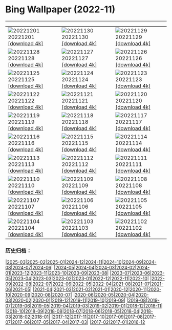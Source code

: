 # Bing Wallpaper (2022-11)
**************

<table><tr><td><img class="wallpaper" src="https://www.bing.com/th?id=OHR.RovinjCroatia_EN-US9834093615_1920x1080.jpg" alt="20221201"> 20221201 <a href="https://www.bing.com/th?id=OHR.RovinjCroatia_EN-US9834093615_UHD.jpg">[download 4k]</a></td><td><img class="wallpaper" src="https://www.bing.com/th?id=OHR.HeronGiving_EN-US9774285216_1920x1080.jpg" alt="20221130"> 20221130 <a href="https://www.bing.com/th?id=OHR.HeronGiving_EN-US9774285216_UHD.jpg">[download 4k]</a></td><td><img class="wallpaper" src="https://www.bing.com/th?id=OHR.RedPlanetDay_EN-US9693219784_1920x1080.jpg" alt="20221129"> 20221129 <a href="https://www.bing.com/th?id=OHR.RedPlanetDay_EN-US9693219784_UHD.jpg">[download 4k]</a></td></tr><tr><td><img class="wallpaper" src="https://www.bing.com/th?id=OHR.Cecropia_EN-US9602789937_1920x1080.jpg" alt="20221128"> 20221128 <a href="https://www.bing.com/th?id=OHR.Cecropia_EN-US9602789937_UHD.jpg">[download 4k]</a></td><td><img class="wallpaper" src="https://www.bing.com/th?id=OHR.OliveTreeDay_EN-US9460125670_1920x1080.jpg" alt="20221127"> 20221127 <a href="https://www.bing.com/th?id=OHR.OliveTreeDay_EN-US9460125670_UHD.jpg">[download 4k]</a></td><td><img class="wallpaper" src="https://www.bing.com/th?id=OHR.MonksMound_EN-US9323884241_1920x1080.jpg" alt="20221126"> 20221126 <a href="https://www.bing.com/th?id=OHR.MonksMound_EN-US9323884241_UHD.jpg">[download 4k]</a></td></tr><tr><td><img class="wallpaper" src="https://www.bing.com/th?id=OHR.CranberryBog_EN-US4145520322_1920x1080.jpg" alt="20221125"> 20221125 <a href="https://www.bing.com/th?id=OHR.CranberryBog_EN-US4145520322_UHD.jpg">[download 4k]</a></td><td><img class="wallpaper" src="https://www.bing.com/th?id=OHR.HelianthusAnnuus_EN-US9168789034_1920x1080.jpg" alt="20221124"> 20221124 <a href="https://www.bing.com/th?id=OHR.HelianthusAnnuus_EN-US9168789034_UHD.jpg">[download 4k]</a></td><td><img class="wallpaper" src="https://www.bing.com/th?id=OHR.Waterleidingduinen_EN-US9090200846_1920x1080.jpg" alt="20221123"> 20221123 <a href="https://www.bing.com/th?id=OHR.Waterleidingduinen_EN-US9090200846_UHD.jpg">[download 4k]</a></td></tr><tr><td><img class="wallpaper" src="https://www.bing.com/th?id=OHR.FIFA2022_EN-US9006895256_1920x1080.jpg" alt="20221122"> 20221122 <a href="https://www.bing.com/th?id=OHR.FIFA2022_EN-US9006895256_UHD.jpg">[download 4k]</a></td><td><img class="wallpaper" src="https://www.bing.com/th?id=OHR.LandartPainting_EN-US8910164390_1920x1080.jpg" alt="20221121"> 20221121 <a href="https://www.bing.com/th?id=OHR.LandartPainting_EN-US8910164390_UHD.jpg">[download 4k]</a></td><td><img class="wallpaper" src="https://www.bing.com/th?id=OHR.ZNPVR_EN-US8821805600_1920x1080.jpg" alt="20221120"> 20221120 <a href="https://www.bing.com/th?id=OHR.ZNPVR_EN-US8821805600_UHD.jpg">[download 4k]</a></td></tr><tr><td><img class="wallpaper" src="https://www.bing.com/th?id=OHR.IslamicArt_EN-US8618450174_1920x1080.jpg" alt="20221119"> 20221119 <a href="https://www.bing.com/th?id=OHR.IslamicArt_EN-US8618450174_UHD.jpg">[download 4k]</a></td><td><img class="wallpaper" src="https://www.bing.com/th?id=OHR.McKenzieRiverTrail_EN-US2967958579_1920x1080.jpg" alt="20221118"> 20221118 <a href="https://www.bing.com/th?id=OHR.McKenzieRiverTrail_EN-US2967958579_UHD.jpg">[download 4k]</a></td><td><img class="wallpaper" src="https://www.bing.com/th?id=OHR.Unesco50_EN-US1537915198_1920x1080.jpg" alt="20221117"> 20221117 <a href="https://www.bing.com/th?id=OHR.Unesco50_EN-US1537915198_UHD.jpg">[download 4k]</a></td></tr><tr><td><img class="wallpaper" src="https://www.bing.com/th?id=OHR.LontraCanadensis_EN-US1791102347_1920x1080.jpg" alt="20221116"> 20221116 <a href="https://www.bing.com/th?id=OHR.LontraCanadensis_EN-US1791102347_UHD.jpg">[download 4k]</a></td><td><img class="wallpaper" src="https://www.bing.com/th?id=OHR.SanGiovanni_EN-US1675492729_1920x1080.jpg" alt="20221115"> 20221115 <a href="https://www.bing.com/th?id=OHR.SanGiovanni_EN-US1675492729_UHD.jpg">[download 4k]</a></td><td><img class="wallpaper" src="https://www.bing.com/th?id=OHR.PunchBowl_EN-US0351920520_1920x1080.jpg" alt="20221114"> 20221114 <a href="https://www.bing.com/th?id=OHR.PunchBowl_EN-US0351920520_UHD.jpg">[download 4k]</a></td></tr><tr><td><img class="wallpaper" src="https://www.bing.com/th?id=OHR.HainesEagle_EN-US1470582706_1920x1080.jpg" alt="20221113"> 20221113 <a href="https://www.bing.com/th?id=OHR.HainesEagle_EN-US1470582706_UHD.jpg">[download 4k]</a></td><td><img class="wallpaper" src="https://www.bing.com/th?id=OHR.WomensMemorialMall_EN-US1199151625_1920x1080.jpg" alt="20221112"> 20221112 <a href="https://www.bing.com/th?id=OHR.WomensMemorialMall_EN-US1199151625_UHD.jpg">[download 4k]</a></td><td><img class="wallpaper" src="https://www.bing.com/th?id=OHR.BadLightning_EN-US0865590962_1920x1080.jpg" alt="20221111"> 20221111 <a href="https://www.bing.com/th?id=OHR.BadLightning_EN-US0865590962_UHD.jpg">[download 4k]</a></td></tr><tr><td><img class="wallpaper" src="https://www.bing.com/th?id=OHR.HedgehogNest_EN-US0590169065_1920x1080.jpg" alt="20221110"> 20221110 <a href="https://www.bing.com/th?id=OHR.HedgehogNest_EN-US0590169065_UHD.jpg">[download 4k]</a></td><td><img class="wallpaper" src="https://www.bing.com/th?id=OHR.YiPeng_EN-US0467115147_1920x1080.jpg" alt="20221109"> 20221109 <a href="https://www.bing.com/th?id=OHR.YiPeng_EN-US0467115147_UHD.jpg">[download 4k]</a></td><td><img class="wallpaper" src="https://www.bing.com/th?id=OHR.CrestedButteEclispe_EN-US0408360129_1920x1080.jpg" alt="20221108"> 20221108 <a href="https://www.bing.com/th?id=OHR.CrestedButteEclispe_EN-US0408360129_UHD.jpg">[download 4k]</a></td></tr><tr><td><img class="wallpaper" src="https://www.bing.com/th?id=OHR.MarathonSunday_EN-US0342685769_1920x1080.jpg" alt="20221107"> 20221107 <a href="https://www.bing.com/th?id=OHR.MarathonSunday_EN-US0342685769_UHD.jpg">[download 4k]</a></td><td><img class="wallpaper" src="https://www.bing.com/th?id=OHR.Trossachs_EN-US0183507678_1920x1080.jpg" alt="20221106"> 20221106 <a href="https://www.bing.com/th?id=OHR.Trossachs_EN-US0183507678_UHD.jpg">[download 4k]</a></td><td><img class="wallpaper" src="https://www.bing.com/th?id=OHR.Deities_EN-US8555427337_1920x1080.jpg" alt="20221105"> 20221105 <a href="https://www.bing.com/th?id=OHR.Deities_EN-US8555427337_UHD.jpg">[download 4k]</a></td></tr><tr><td><img class="wallpaper" src="https://www.bing.com/th?id=OHR.AmboseliBioshere_EN-US9391999022_1920x1080.jpg" alt="20221104"> 20221104 <a href="https://www.bing.com/th?id=OHR.AmboseliBioshere_EN-US9391999022_UHD.jpg">[download 4k]</a></td><td><img class="wallpaper" src="https://www.bing.com/th?id=OHR.SpruceGoose_EN-US0021752220_1920x1080.jpg" alt="20221103"> 20221103 <a href="https://www.bing.com/th?id=OHR.SpruceGoose_EN-US0021752220_UHD.jpg">[download 4k]</a></td><td><img class="wallpaper" src="https://www.bing.com/th?id=OHR.Calacas_EN-US6430903741_1920x1080.jpg" alt="20221102"> 20221102 <a href="https://www.bing.com/th?id=OHR.Calacas_EN-US6430903741_UHD.jpg">[download 4k]</a></td></tr></table>

### 历史归档：

|[2025-03](/../2025-03/2025-03.md)|[2025-02](/../2025-02/2025-02.md)|[2025-01](/../2025-01/2025-01.md)|[2024-12](/../2024-12/2024-12.md)|[2024-11](/../2024-11/2024-11.md)|[2024-10](/../2024-10/2024-10.md)|[2024-09](/../2024-09/2024-09.md)|[2024-08](/../2024-08/2024-08.md)|[2024-07](/../2024-07/2024-07.md)|[2024-06](/../2024-06/2024-06.md)|
|[2024-05](/../2024-05/2024-05.md)|[2024-04](/../2024-04/2024-04.md)|[2024-03](/../2024-03/2024-03.md)|[2024-02](/../2024-02/2024-02.md)|[2024-01](/../2024-01/2024-01.md)|[2023-12](/../2023-12/2023-12.md)|[2023-11](/../2023-11/2023-11.md)|[2023-10](/../2023-10/2023-10.md)|[2023-09](/../2023-09/2023-09.md)|[2023-08](/../2023-08/2023-08.md)|
|[2023-07](/../2023-07/2023-07.md)|[2023-06](/../2023-06/2023-06.md)|[2023-05](/../2023-05/2023-05.md)|[2023-04](/../2023-04/2023-04.md)|[2023-03](/../2023-03/2023-03.md)|[2023-02](/../2023-02/2023-02.md)|[2023-01](/../2023-01/2023-01.md)|[2022-12](/../2022-12/2022-12.md)|[2022-11](/2022-11.md)|[2022-10](/../2022-10/2022-10.md)|
|[2022-09](/../2022-09/2022-09.md)|[2022-08](/../2022-08/2022-08.md)|[2022-07](/../2022-07/2022-07.md)|[2022-06](/../2022-06/2022-06.md)|[2022-05](/../2022-05/2022-05.md)|[2022-04](/../2022-04/2022-04.md)|[2021-08](/../2021-08/2021-08.md)|[2021-07](/../2021-07/2021-07.md)|[2021-06](/../2021-06/2021-06.md)|[2021-05](/../2021-05/2021-05.md)|
|[2021-04](/../2021-04/2021-04.md)|[2021-03](/../2021-03/2021-03.md)|[2021-02](/../2021-02/2021-02.md)|[2021-01](/../2021-01/2021-01.md)|[2020-12](/../2020-12/2020-12.md)|[2020-11](/../2020-11/2020-11.md)|[2020-10](/../2020-10/2020-10.md)|[2020-09](/../2020-09/2020-09.md)|[2020-08](/../2020-08/2020-08.md)|[2020-07](/../2020-07/2020-07.md)|
|[2020-06](/../2020-06/2020-06.md)|[2020-05](/../2020-05/2020-05.md)|[2020-04](/../2020-04/2020-04.md)|[2020-03](/../2020-03/2020-03.md)|[2020-02](/../2020-02/2020-02.md)|[2020-01](/../2020-01/2020-01.md)|[2019-12](/../2019-12/2019-12.md)|[2019-11](/../2019-11/2019-11.md)|[2019-10](/../2019-10/2019-10.md)|[2019-09](/../2019-09/2019-09.md)|
|[2019-08](/../2019-08/2019-08.md)|[2019-07](/../2019-07/2019-07.md)|[2019-06](/../2019-06/2019-06.md)|[2019-05](/../2019-05/2019-05.md)|[2019-04](/../2019-04/2019-04.md)|[2019-03](/../2019-03/2019-03.md)|[2019-02](/../2019-02/2019-02.md)|[2019-01](/../2019-01/2019-01.md)|[2018-12](/../2018-12/2018-12.md)|[2018-11](/../2018-11/2018-11.md)|
|[2018-10](/../2018-10/2018-10.md)|[2018-09](/../2018-09/2018-09.md)|[2018-08](/../2018-08/2018-08.md)|[2018-07](/../2018-07/2018-07.md)|[2018-06](/../2018-06/2018-06.md)|[2018-05](/../2018-05/2018-05.md)|[2018-04](/../2018-04/2018-04.md)|[2018-03](/../2018-03/2018-03.md)|[2018-02](/../2018-02/2018-02.md)|[2018-01](/../2018-01/2018-01.md)|
|[2017-12](/../2017-12/2017-12.md)|[2017-11](/../2017-11/2017-11.md)|[2017-10](/../2017-10/2017-10.md)|[2017-09](/../2017-09/2017-09.md)|[2017-08](/../2017-08/2017-08.md)|[2017-07](/../2017-07/2017-07.md)|[2017-06](/../2017-06/2017-06.md)|[2017-05](/../2017-05/2017-05.md)|[2017-04](/../2017-04/2017-04.md)|[2017-03](/../2017-03/2017-03.md)|
|[2017-02](/../2017-02/2017-02.md)|[2017-01](/../2017-01/2017-01.md)|[2016-12](/../2016-12/2016-12.md)